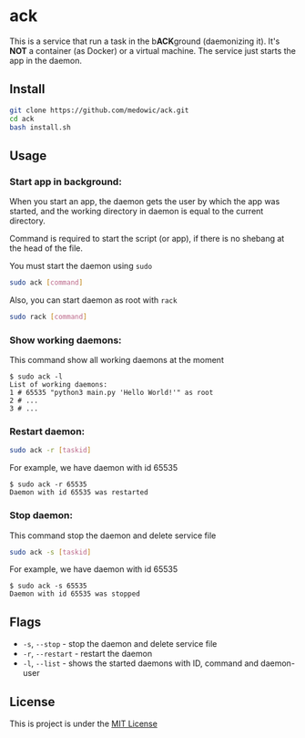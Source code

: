 # ack
This is a service that run a task in the b**ACK**ground (daemonizing it). It's **NOT** a container (as Docker) or a virtual machine. The service just starts the app in the daemon.
## Install
```sh
git clone https://github.com/medowic/ack.git
cd ack
bash install.sh
```
## Usage
### Start app in background:
When you start an app, the daemon gets the user by which the app was started, and the working directory in daemon is equal to the current directory.

Command is required to start the script (or app), if there is no shebang at the head of the file.

You must start the daemon using `sudo`
```sh
sudo ack [command]
```
Also, you can start daemon as root with `rack`
```sh
sudo rack [command]
```
### Show working daemons:
This command show all working daemons at the moment
```
$ sudo ack -l
List of working daemons:
1 # 65535 "python3 main.py 'Hello World!'" as root
2 # ...
3 # ...
```
### Restart daemon:
```sh
sudo ack -r [taskid]
```
For example, we have daemon with id 65535
```
$ sudo ack -r 65535
Daemon with id 65535 was restarted
```
### Stop daemon:
This command stop the daemon and delete service file
```sh
sudo ack -s [taskid]
```
For example, we have daemon with id 65535
```
$ sudo ack -s 65535
Daemon with id 65535 was stopped
```
## Flags
- `-s`, `--stop` - stop the daemon and delete service file
- `-r`, `--restart` - restart the daemon
- `-l`, `--list` - shows the started daemons with ID, command and daemon-user
## License
This is project is under the [MIT License](https://raw.githubusercontent.com/medowic/ack/master/LICENSE)
